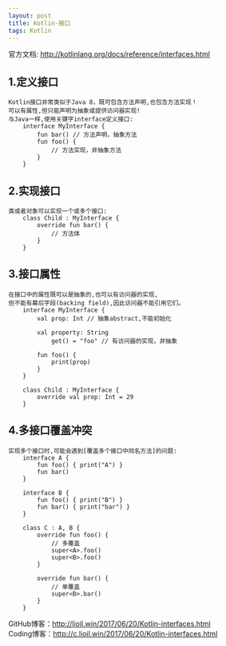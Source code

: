 ```yaml
---
layout: post
title: Kotlin-接口
tags: Kotlin
---
```

官方文档: http://kotlinlang.org/docs/reference/interfaces.html
 
## 1.定义接口
    Kotlin接口非常类似于Java 8，既可包含方法声明,也包含方法实现！
    可以有属性,但只能声明为抽象或提供访问器实现!
    与Java一样,使用关键字interface定义接口:
        interface MyInterface {
            fun bar() // 方法声明，抽象方法
            fun foo() {
                // 方法实现，非抽象方法
            }
        }

## 2.实现接口
    类或者对象可以实现一个或多个接口:
        class Child : MyInterface {
            override fun bar() {
                // 方法体
            }
        }

## 3.接口属性
    在接口中的属性既可以是抽象的,也可以有访问器的实现,
    但不能有幕后字段(backing field),因此访问器不能引用它们。
        interface MyInterface {
            val prop: Int // 抽象abstract,不能初始化

            val property: String
                get() = "foo" // 有访问器的实现，非抽象

            fun foo() {
                print(prop)
            }
        }

        class Child : MyInterface {
            override val prop: Int = 29
        }

## 4.多接口覆盖冲突
    实现多个接口时,可能会遇到[覆盖多个接口中同名方法]的问题:
        interface A {
            fun foo() { print("A") }
            fun bar()
        }

        interface B {
            fun foo() { print("B") }
            fun bar() { print("bar") }
        }        

        class C : A, B {
            override fun foo() {
                // 多覆盖
                super<A>.foo()
                super<B>.foo()
            }

            override fun bar() {
                // 单覆盖
                super<B>.bar()
            }
        }
        
GitHub博客：http://lioil.win/2017/06/20/Kotlin-interfaces.html   
Coding博客：http://c.lioil.win/2017/06/20/Kotlin-interfaces.html